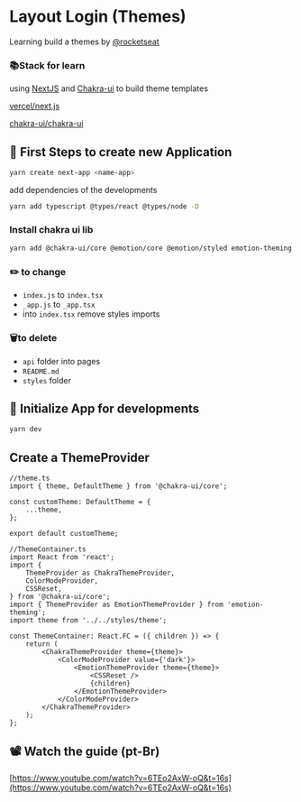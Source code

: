 # Layout Login (Themes)

Learning build a themes by [@rocketseat](https://github.com/Rocketseat)

### 📚Stack for learn

using [NextJS](https://github.com/vercel/next.js) and [Chakra-ui](https://github.com/chakra-ui/chakra-ui/) to build theme templates

[vercel/next.js](https://github.com/vercel/next.js)

[chakra-ui/chakra-ui](https://github.com/chakra-ui/chakra-ui)

## 🔎 First Steps to create new Application

```bash
yarn create next-app <name-app>
```

add dependencies of the developments

```bash
yarn add typescript @types/react @types/node -D
```

### Install chakra ui lib

```bash
yarn add @chakra-ui/core @emotion/core @emotion/styled emotion-theming
```

### ✏️ to change

- `index.js` to `index.tsx`
- `_app.js` to `_app.tsx`
- into `index.tsx` remove styles imports

### 🗑to delete

- `api` folder into pages
- `README.md`
- `styles` folder

## 🚀 Initialize App for developments

```bash
yarn dev
```

## Create a ThemeProvider

```tsx
//theme.ts
import { theme, DefaultTheme } from '@chakra-ui/core';

const customTheme: DefaultTheme = {
	...theme,
};

export default customTheme;
```

```tsx
//ThemeContainer.ts
import React from 'react';
import {
	ThemeProvider as ChakraThemeProvider,
	ColorModeProvider,
	CSSReset,
} from '@chakra-ui/core';
import { ThemeProvider as EmotionThemeProvider } from 'emotion-theming';
import theme from '../../styles/theme';

const ThemeContainer: React.FC = ({ children }) => {
	return (
		<ChakraThemeProvider theme={theme}>
			<ColorModeProvider value={'dark'}>
				<EmotionThemeProvider theme={theme}>
					<CSSReset />
					{children}
				</EmotionThemeProvider>
			</ColorModeProvider>
		</ChakraThemeProvider>
	);
};
```

## 📽 Watch the guide (pt-Br)

[https://www.youtube.com/watch?v=6TEo2AxW-oQ&t=16s](https://www.youtube.com/watch?v=6TEo2AxW-oQ&t=16s)